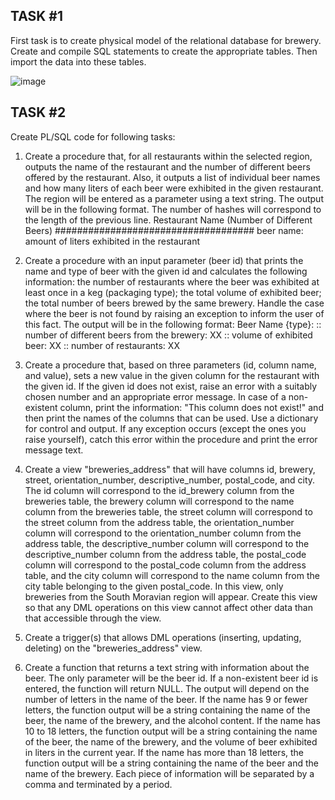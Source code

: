 <h2>TASK #1</h2>

First task is to create physical model of the relational database for brewery. Create and compile SQL statements to create the appropriate tables. Then import the data into these tables.

![image](https://github.com/AdamLnenicka/SQL-brewery/assets/70570107/c4632acc-d43f-4a38-8770-394adb6e87fc)

<h2>TASK #2</h2>
Create PL/SQL code for following tasks:

1. Create a procedure that, for all restaurants within the selected region, outputs the name of the restaurant and the number of different beers offered by the restaurant. Also, it outputs a list of individual beer names and how many liters of each beer were exhibited in the given restaurant. The region will be entered as a parameter using a text string. The output will be in the following format. The number of hashes will correspond to the length of the previous line.
   Restaurant Name (Number of Different Beers)
   ####################################
   beer name: amount of liters exhibited in the restaurant

2. Create a procedure with an input parameter (beer id) that prints the name and type of beer with the given id and calculates the following information: the number of restaurants where the beer was exhibited at least once in a keg (packaging type); the total volume of exhibited beer; the total number of beers brewed by the same brewery. Handle the case where the beer is not found by raising an exception to inform the user of this fact. The output will be in the following format:
   Beer Name {type}:
   :: number of different beers from the brewery: XX
   :: volume of exhibited beer: XX
   :: number of restaurants: XX

3. Create a procedure that, based on three parameters (id, column name, and value), sets a new value in the given column for the restaurant with the given id. If the given id does not exist, raise an error with a suitably chosen number and an appropriate error message. In case of a non-existent column, print the information: "This column does not exist!" and then print the names of the columns that can be used. Use a dictionary for control and output. If any exception occurs (except the ones you raise yourself), catch this error within the procedure and print the error message text.

4. Create a view "breweries_address" that will have columns id, brewery, street, orientation_number, descriptive_number, postal_code, and city. The id column will correspond to the id_brewery column from the breweries table, the brewery column will correspond to the name column from the breweries table, the street column will correspond to the street column from the address table, the orientation_number column will correspond to the orientation_number column from the address table, the descriptive_number column will correspond to the descriptive_number column from the address table, the postal_code column will correspond to the postal_code column from the address table, and the city column will correspond to the name column from the city table belonging to the given postal_code. In this view, only breweries from the South Moravian region will appear. Create this view so that any DML operations on this view cannot affect other data than that accessible through the view.

5. Create a trigger(s) that allows DML operations (inserting, updating, deleting) on the "breweries_address" view.

6. Create a function that returns a text string with information about the beer. The only parameter will be the beer id. If a non-existent beer id is entered, the function will return NULL. The output will depend on the number of letters in the name of the beer. If the name has 9 or fewer letters, the function output will be a string containing the name of the beer, the name of the brewery, and the alcohol content. If the name has 10 to 18 letters, the function output will be a string containing the name of the beer, the name of the brewery, and the volume of beer exhibited in liters in the current year. If the name has more than 18 letters, the function output will be a string containing the name of the beer and the name of the brewery. Each piece of information will be separated by a comma and terminated by a period.
